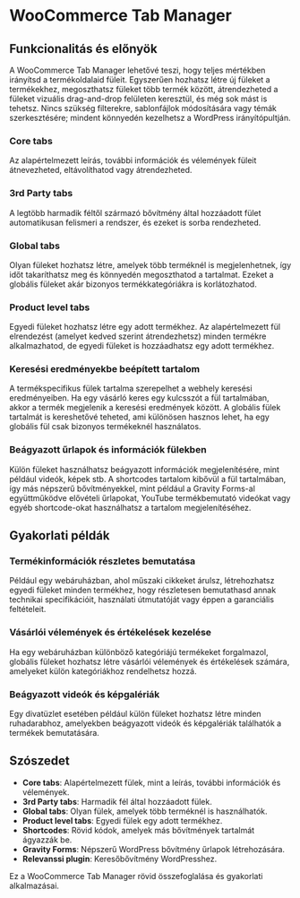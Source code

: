 # WooCommerce Tab Manager

## Funkcionalitás és előnyök

A WooCommerce Tab Manager lehetővé teszi, hogy teljes mértékben irányítsd a termékoldalaid füleit. Egyszerűen hozhatsz létre új füleket a termékekhez, megoszthatsz füleket több termék között, átrendezheted a füleket vizuális drag-and-drop felületen keresztül, és még sok mást is tehetsz. Nincs szükség filterekre, sablonfájlok módosítására vagy témák szerkesztésére; mindent könnyedén kezelhetsz a WordPress irányítópultján.

### Core tabs

Az alapértelmezett leírás, további információk és vélemények füleit átnevezheted, eltávolíthatod vagy átrendezheted.

### 3rd Party tabs

A legtöbb harmadik féltől származó bővítmény által hozzáadott fület automatikusan felismeri a rendszer, és ezeket is sorba rendezheted.

### Global tabs

Olyan füleket hozhatsz létre, amelyek több terméknél is megjelenhetnek, így időt takaríthatsz meg és könnyedén megoszthatod a tartalmat. Ezeket a globális füleket akár bizonyos termékkategóriákra is korlátozhatod.

### Product level tabs

Egyedi füleket hozhatsz létre egy adott termékhez. Az alapértelmezett fül elrendezést (amelyet kedved szerint átrendezhetsz) minden termékre alkalmazhatod, de egyedi füleket is hozzáadhatsz egy adott termékhez.

### Keresési eredményekbe beépített tartalom

A termékspecifikus fülek tartalma szerepelhet a webhely keresési eredményeiben. Ha egy vásárló keres egy kulcsszót a fül tartalmában, akkor a termék megjelenik a keresési eredmények között. A globális fülek tartalmát is kereshetővé teheted, ami különösen hasznos lehet, ha egy globális fül csak bizonyos termékeknél használatos.

### Beágyazott űrlapok és információk fülekben

Külön füleket használhatsz beágyazott információk megjelenítésére, mint például videók, képek stb. A shortcodes tartalom kibővül a fül tartalmában, így más népszerű bővítményekkel, mint például a Gravity Forms-al együttműködve elővételi űrlapokat, YouTube termékbemutató videókat vagy egyéb shortcode-okat használhatsz a tartalom megjelenítéséhez.

## Gyakorlati példák

### Termékinformációk részletes bemutatása

Például egy webáruházban, ahol műszaki cikkeket árulsz, létrehozhatsz egyedi füleket minden termékhez, hogy részletesen bemutathasd annak technikai specifikációit, használati útmutatóját vagy éppen a garanciális feltételeit.

### Vásárlói vélemények és értékelések kezelése

Ha egy webáruházban különböző kategóriájú termékeket forgalmazol, globális füleket hozhatsz létre vásárlói vélemények és értékelések számára, amelyeket külön kategóriákhoz rendelhetsz hozzá.

### Beágyazott videók és képgalériák

Egy divatüzlet esetében például külön füleket hozhatsz létre minden ruhadarabhoz, amelyekben beágyazott videók és képgalériák találhatók a termékek bemutatására.

## Szószedet

- **Core tabs**: Alapértelmezett fülek, mint a leírás, további információk és vélemények.
- **3rd Party tabs**: Harmadik fél által hozzáadott fülek.
- **Global tabs**: Olyan fülek, amelyek több terméknél is használhatók.
- **Product level tabs**: Egyedi fülek egy adott termékhez.
- **Shortcodes**: Rövid kódok, amelyek más bővítmények tartalmát ágyazzák be.
- **Gravity Forms**: Népszerű WordPress bővítmény űrlapok létrehozására.
- **Relevanssi plugin**: Keresőbővítmény WordPresshez.

Ez a WooCommerce Tab Manager rövid összefoglalása és gyakorlati alkalmazásai.